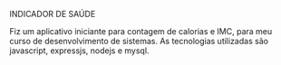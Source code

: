 INDICADOR DE SAÚDE

Fiz um aplicativo iniciante para contagem de calorias e IMC, para meu curso de desenvolvimento de sistemas. As tecnologias utilizadas são javascript, expressjs, nodejs e mysql.

